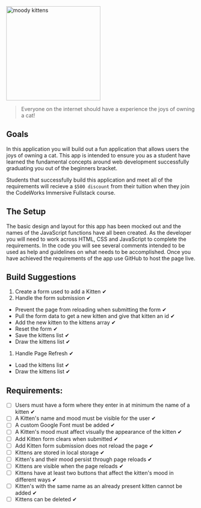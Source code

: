 <div class="text-center">
	<img src="https://codeworks.blob.core.windows.net/public/assets/img/projects/moody-logo.png" alt="moody kittens" height="250">
</div>

> Everyone on the internet should have a experience the joys of owning a cat!

## Goals
In this application you will build out a fun application that allows users the joys of owning a cat. This app is intended to ensure you as a student have learned the fundamental concepts around web development successfully graduating you out of the beginners bracket.

Students that successfully build this application and meet all of the requirements will recieve a `$500 discount` from their tuition when they join the CodeWorks Immersive Fullstack course. 

## The Setup
The basic design and layout for this app has been mocked out and the names of the JavaScript functions have all been created. As the developer you will need to work across HTML, CSS and JavaScript to complete the requirements. In the code you will see several comments intended to be used as help and guidelines on what needs to be accomplished. Once you have achieved the requirements of the app use GitHub to host the page live.

## Build Suggestions
1. Create a form used to add a Kitten ✔
1. Handle the form submission ✔
  - Prevent the page from reloading when submitting the form ✔
  - Pull the form data to get a new kitten and give that kitten an id ✔
  - Add the new kitten to the kittens array ✔
  - Reset the form ✔
  - Save the kittens list ✔
  - Draw the kittens list ✔
1. Handle Page Refresh ✔
  - Load the kittens list ✔ 
  - Draw the kittens list ✔

## Requirements: 
- [ ] Users must have a form where they enter in at minimum the name of a kitten ✔
- [ ] A Kitten's name and mood must be visible for the user ✔
- [ ] A custom Google Font must be added ✔
- [ ] A Kitten's mood must affect visually the appearance of the kitten ✔
- [ ] Add Kitten form clears when submitted ✔
- [ ] Add Kitten form submission does not reload the page ✔
- [ ] Kittens are stored in local storage ✔
- [ ] Kitten's and their mood persist through page reloads ✔
- [ ] Kittens are visible when the page reloads ✔
- [ ] Kittens have at least two buttons that affect the kitten's mood in different ways ✔
- [ ] Kitten's with the same name as an already present kitten cannot be added ✔
- [ ] Kittens can be deleted ✔

